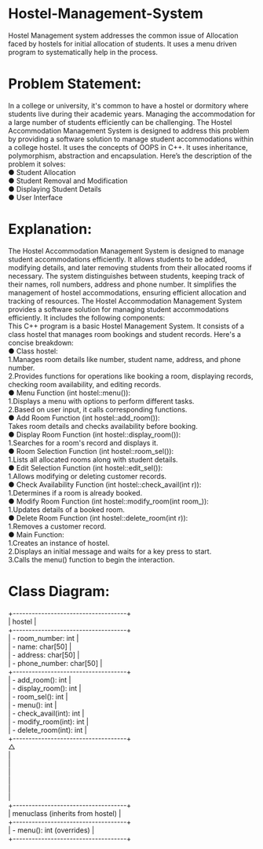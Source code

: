 # Hostel-Management-System
Hostel Management system addresses the common issue of Allocation faced by hostels for initial allocation of students. It uses a menu driven program to systematically help in the process.
# Problem Statement:
In a college or university, it's common to have a hostel or dormitory where students live during their
academic years. Managing the accommodation for a large number of students efficiently can be
challenging. The Hostel Accommodation Management System is designed to address this problem by
providing a software solution to manage student accommodations within a college hostel. It uses the concepts of OOPS in C++.
It uses inheritance, polymorphism, abstraction and encapsulation.
Here’s the description of the problem it solves:<br />
● Student Allocation<br />
● Student Removal and Modification<br />
● Displaying Student Details<br />
● User Interface<br />
# Explanation:
The Hostel Accommodation Management System is designed to manage student accommodations
efficiently. It allows students to be added, modifying details, and later removing students from
their allocated rooms if necessary. The system distinguishes between students, keeping track of their names, roll numbers,
address and phone number. It simplifies the management of hostel accommodations, ensuring efficient allocation and tracking of resources.
The Hostel Accommodation Management System provides a software solution for managing student
accommodations efficiently. It includes the following components:<br />
This C++ program is a basic Hostel Management System. It consists of a class hostel that manages room bookings and student records.
Here's a concise breakdown:<br />
● Class hostel:<br />
1.Manages room details like number, student name, address, and phone number.<br />
2.Provides functions for operations like booking a room, displaying records, checking room availability, and editing records.<br />
● Menu Function (int hostel::menu()):<br />
1.Displays a menu with options to perform different tasks.<br />
2.Based on user input, it calls corresponding functions.<br />
● Add Room Function (int hostel::add_room()):<br />
Takes room details and checks availability before booking.<br />
● Display Room Function (int hostel::display_room()):<br />
1.Searches for a room's record and displays it.<br />
● Room Selection Function (int hostel::room_sel()):<br />
1.Lists all allocated rooms along with student details.<br />
● Edit Selection Function (int hostel::edit_sel()):<br />
1.Allows modifying or deleting customer records.<br />
● Check Availability Function (int hostel::check_avail(int r)):<br />
1.Determines if a room is already booked.<br />
● Modify Room Function (int hostel::modify_room(int room_)):<br />
1.Updates details of a booked room.<br />
● Delete Room Function (int hostel::delete_room(int r)):<br />
1.Removes a customer record.<br />
● Main Function:<br />
1.Creates an instance of hostel.<br />
2.Displays an initial message and waits for a key press to start.<br />
3.Calls the menu() function to begin the interaction.<br />
# Class Diagram: <br />
  +------------------------------------+<br />
  |              hostel                 |<br />
  +------------------------------------+<br />
  | - room_number: int                  |<br />
  | - name: char[50]                    |<br />
  | - address: char[50]                 |<br />
  | - phone_number: char[50]            |<br />
  +------------------------------------+<br />
  | - add_room(): int                   |<br />
  | - display_room(): int               |<br />
  | - room_sel(): int                   |<br />
  | - menu(): int                       |<br />
  | - check_avail(int): int             |<br />
  | - modify_room(int): int             |<br />
  | - delete_room(int): int             |<br />
  +------------------------------------+<br />
                   △<br />
                   |<br />
                   |<br />
                   |<br />
                   |<br />
                   |<br />
                   |<br />
  +------------------------------------+<br />
  |   menuclass (inherits from hostel)  |<br />
  +------------------------------------+<br />
  | - menu(): int (overrides)           |<br />
  +------------------------------------+<br />
